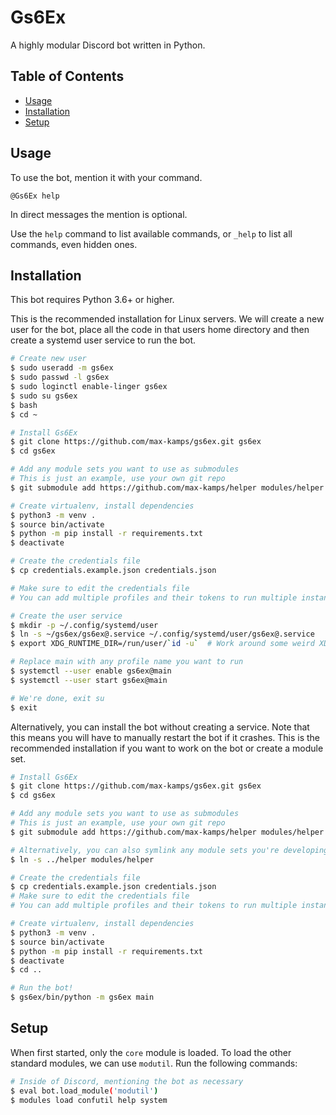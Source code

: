 # Gs6Ex

A highly modular Discord bot written in Python.

## Table of Contents
- [Usage](#usage)
- [Installation](#installation)
- [Setup](#setup)

## Usage
To use the bot, mention it with your command.

```@Gs6Ex help```

In direct messages the mention is optional.

Use the `help` command to list available commands, or `_help` to list all commands, even hidden ones.

## Installation
This bot requires Python 3.6+ or higher.

This is the recommended installation for Linux servers.
We will create a new user for the bot, place all the code in that users home directory and then create a systemd user service to run the bot.
```sh
# Create new user
$ sudo useradd -m gs6ex
$ sudo passwd -l gs6ex
$ sudo loginctl enable-linger gs6ex
$ sudo su gs6ex
$ bash
$ cd ~

# Install Gs6Ex
$ git clone https://github.com/max-kamps/gs6ex.git gs6ex
$ cd gs6ex

# Add any module sets you want to use as submodules
# This is just an example, use your own git repo
$ git submodule add https://github.com/max-kamps/helper modules/helper

# Create virtualenv, install dependencies
$ python3 -m venv .
$ source bin/activate
$ python -m pip install -r requirements.txt
$ deactivate

# Create the credentials file
$ cp credentials.example.json credentials.json

# Make sure to edit the credentials file
# You can add multiple profiles and their tokens to run multiple instances of the bot if you want to

# Create the user service
$ mkdir -p ~/.config/systemd/user
$ ln -s ~/gs6ex/gs6ex@.service ~/.config/systemd/user/gs6ex@.service
$ export XDG_RUNTIME_DIR=/run/user/`id -u`  # Work around some weird XDG issues

# Replace main with any profile name you want to run
$ systemctl --user enable gs6ex@main
$ systemctl --user start gs6ex@main

# We're done, exit su
$ exit
```

Alternatively, you can install the bot without creating a service.
Note that this means you will have to manually restart the bot if it crashes.
This is the recommended installation if you want to work on the bot or create a module set.
```sh
# Install Gs6Ex
$ git clone https://github.com/max-kamps/gs6ex.git gs6ex
$ cd gs6ex

# Add any module sets you want to use as submodules
# This is just an example, use your own git repo
$ git submodule add https://github.com/max-kamps/helper modules/helper

# Alternatively, you can also symlink any module sets you're developing locally
$ ln -s ../helper modules/helper

# Create the credentials file
$ cp credentials.example.json credentials.json
# Make sure to edit the credentials file
# You can add multiple profiles and their tokens to run multiple instances of the bot if you want to

# Create virtualenv, install dependencies
$ python3 -m venv .
$ source bin/activate
$ python -m pip install -r requirements.txt
$ deactivate
$ cd ..

# Run the bot!
$ gs6ex/bin/python -m gs6ex main
```

## Setup
When first started, only the `core` module is loaded. To load the other standard modules, we can use `modutil`.
Run the following commands:

```sh
# Inside of Discord, mentioning the bot as necessary
$ eval bot.load_module('modutil')
$ modules load confutil help system
```
